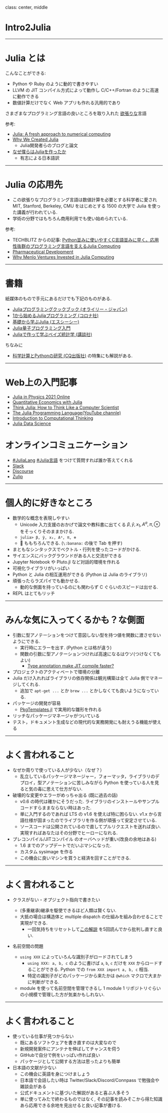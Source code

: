 class: center, middle

# Intro2Julia

---

# Julia とは

こんなことができる:

- Python や Ruby のように動的で書きやすい
- LLVM の JIT コンパイル方式によって動作し C/C++/Fortran のように高速に動作できる
- 数値計算だけでなく Web アプリも作れる汎用的であり

さまざまなプログラミング言語の良いところを取り入れた [欲張りな](https://julialang.org/blog/2012/02/why-we-created-julia/)言語

参考:
  - [Julia: A fresh approach to numerical computing](https://arxiv.org/pdf/1411.1607.pdf)
  - [Why We Created Julia](https://julialang.org/blog/2012/02/why-we-created-julia/)
    - Julia開発者らのブログと論文
  - [なぜ僕らはJuliaを作ったか](https://www.geidai.ac.jp/~marui/julialang/why_we_created_julia/index.html)
    - 有志による日本語訳

---

# Julia の応用先

- この欲張りなプログラミング言語は数値計算を必要とする科学者に愛され
MIT, Stanford, Berkeley, CMU をはじめとする 1500 の大学で Julia を使った講義が行われている.
- 学術の分野ではもちろん商用利用でも使い始められている.

参考: 
  - TECHBLITZ からの記事: [Python並みに使いやすくC言語並みに早く。応用性抜群のプログラミング言語を支えるJulia Computing](https://techblitz.com/julia-computing/)
  - [Pharmaceutical Development](https://juliacomputing.com/case-studies/pfizer/)
  - [Why Menlo Ventures Invested in Julia Computing](https://medium.com/@timtullydevnull/why-menlo-ventures-invested-in-julia-computing-e0e3633d85a5)


---

# 書籍

紙媒体のもので手元にあるだけでも下記のものがある.

- [Juliaプログラミングクックブック (オライリー・ジャパン)](https://www.oreilly.co.jp/books/9784873118895/)
- [1から始めるJuliaプログラミング (コロナ社)](https://www.coronasha.co.jp/np/isbn/9784339029055/)
- [基礎から学ぶJulia (エスシーシー)](https://www.scc-kk.co.jp/scc-books/b-418.html)
- [Julia量子プログラミング入門](https://www.amazon.co.jp/dp/%E4%B8%AD%E5%B1%B1-%E8%8C%82-ebook)
- [Juliaで作って学ぶベイズ統計学 (講談社)](https://www.kspub.co.jp/book/detail/5259801.html)

ちなみに

- [科学計算とPythonの研究 (CQ出版社)](https://interface.cqpub.co.jp/magazine/202006/) の特集にも解説がある.

---

# Web上の入門記事

- [Julia in Physics 2021 Online](https://akio-tomiya.github.io/julia_in_physics/)
- [Quantitative Economics with Julia](https://julia.quantecon.org/intro.html)
- [Think Julia: How to Think Like a Computer Scientist](https://benlauwens.github.io/ThinkJulia.jl/latest/book.html)
- [The Julia Programming Language(YouTube channle)](https://www.youtube.com/channel/UC9IuUwwE2xdjQUT_LMLONoA)
- [Introduction to Computational Thinking](https://computationalthinking.mit.edu/Spring21/)
- [Julia Data Science](https://juliadatascience.io/)

# オンラインコミュニケーション

- [#JuliaLang](https://twitter.com/hashtag/JuliaLang?src=hashtag_click) [#Julia言語](https://twitter.com/hashtag/Julia%E8%A8%80%E8%AA%9E?src=hashtag_click) をつけて質問すれば誰か答えてくれる
- [Slack](https://julialang.org/slack/)
- [Discourse](https://discourse.julialang.org/)
- [Zulip](https://discourse.julialang.org/t/come-join-the-julia-zulip-chat/36070)

---

# 個人的に好きなところ

- 数学的な概念を表現しやすい
  - Unicode 入力支援のおかげで論文や教科書に出てくる $\beta, \hat{y}, x_1, A^a, \pi, \otimes$ をそっくりそのままかける.
  - `julia> β, ŷ, x₁, Aᵃ, π, ⊗`
  - 🍌 ももちろんできる. (`\:banana:` の後で Tab を押す)
- まともなシンタックスでベクトル・行列を使ったコードがかける.  
- サイエンスにバックグラウンドがある人と交流ができる
- Jupyter Notebook や Pluto.jl など対話的環境を作れる
- 可視化ライブラリがいっぱい
- Python と Julia の相互運用ができる (Python は Julia のライブラリ)
- 頑張ったらラズパイでも動かせる.
  - 動的な側面を持っているのにも関わらず C ぐらいのスピードは出せる.
- REPL はとてもリッチ

---

# みんな気に入ってくるかも？な側面

- 引数に型アノテーションをつけて意図しない型を持つ値を関数に渡させないようにできる.
  - 実行時にエラーを出す. (Python とは格が違う)
  - 関数の引数に型アノテーションつければ高速になるはウソ(つけなくてもよい)
    - [Type annotation make JIT compile faster?](https://discourse.julialang.org/t/type-annotation-make-jit-compile-faster/31906)
- プロジェクトのアクティベートで環境の分離
- Julia だけ入れればライブラリの依存関係は観光構築は全て Julia 側でマネージしてくれる. 
  - 追加で `apt-get ...` とか `brew ...` とかしなくても良いようになっている.
- パッケージの開発が容易
  - [PkgTemplates.jl](https://github.com/invenia/PkgTemplates.jl) で実用的な雛形を作れる
- リッチなパッケージマネージャがついている
- テスト，ドキュメント生成などの現代的な実務開発にも耐えうる機能が使える

---

# よく言われること

- なぜか周りで使っている人が少ない（なぜ？）
  - 乱立しているパッケージマネージャー，フォーマッタ，ライブラリのデプロイ，型アノテーションに苦しみながら Python を使っている人を見ると気の毒に思えて仕方がない.
- 破壊的な変更やエラーがめっちゃ出る (既に過去の話)
  - v0.6 の時代は確かにそうだった. ライブラリのインストールやサンプルコードすらままならない時はあった.
  - 単に入門するのであれば LTS の v1.6 を使えば特に困らない. v1.x から言語仕様が固まったのでライブラリを作る側が頑張って安定させている.
  - ソースコードは公開されているので直してプルリクエストを送れば良い. 実現すればあなたはその分野でヒーローになれる.
- プレコンパイル/JITコンパイル のオーバヘッドが重い(改良の余地はある)
  - 1.6 までのアップデートでだいぶマシになった.
  - カスタム sysimage を作る
  - この機会に良いマシンを買うと経済を回すことができる.

---

# よく言われること

- クラスがない・オプジェクト指向で書きたい
  - (多重継承)継承を駆使できるほど人類は賢くない.
  - 大抵の場合は構造体と multiple dispatch の仕組みを組み合わせることで実現ができる.
    - 一回気持ちをリセットして[この解説](https://gist.github.com/terasakisatoshi/4a7d5339c6a3ca015a82fa03f390afb3) を5回読んでから批判し直すと良い.

- 名前空間の問題
  - `using XXX` によっていろんな識別子がロードされてしまう
    - `using XXX: a, b, c` のように書けば `a`, `b`, `c` だけを `XXX` からロードすることができる. Python での `from XXX import a, b, c` 相当.
    - 特定の識別子がどのパッケージから来たかは `@which` マクロで大まかに判断ができる.
  - module を使って名前空間を管理できるし 1 module 1 リポジトリぐらいの小規模で管理した方が気楽かもしれない.

---

# よく言われること

- 使っている仕事が見つからない
  - 既にあるソフトウェアを書き直すのは大変なので
  - 新規開発案件にアンテナを伸ばしてチャンスを伺う
  - GitHubで自分で例をいっぱい作れば良い
  - パッケージとして公開する方法は思ったよりも簡単
- 日本語の文献が少ない
  - この機会に英語を身につけましょう
  - 日本語で会話したい時は Twitter/Slack/Discord/Connpass で勉強会や雑談会がある
  - 公式ドキュメントに基づいた解説があると喜ぶ人多そう
  - 単に使ってみたで終わるものではなく, その記事を読みそこから得た知識あら応用できる余地を見出せると良い記事が書ける.
